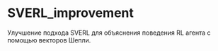 # SVERL_improvement
Улучшение подхода SVERL для объяснения поведения RL агента с помощью векторов Шепли.
